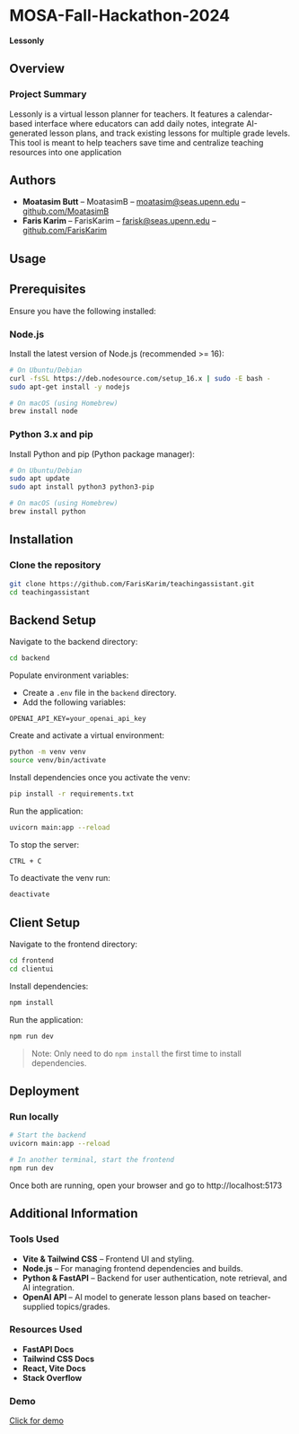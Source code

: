 # MOSA-Fall-Hackathon-2024

**Lessonly**

## Overview
### Project Summary
Lessonly is a virtual lesson planner for teachers. It features a calendar-based interface where educators can add daily notes, integrate AI-generated lesson plans, and track existing lessons for multiple grade levels. This tool is meant to help teachers save time and centralize teaching resources into one application

## Authors
- **Moatasim Butt** – MoatasimB – moatasim@seas.upenn.edu – [github.com/MoatasimB](https://github.com/MoatasimB)  
- **Faris Karim** – FarisKarim – farisk@seas.upenn.edu – [github.com/FarisKarim](https://github.com/FarisKarim) 

## Usage

## Prerequisites
Ensure you have the following installed:

### Node.js
Install the latest version of Node.js (recommended >= 16):
```bash
# On Ubuntu/Debian
curl -fsSL https://deb.nodesource.com/setup_16.x | sudo -E bash -
sudo apt-get install -y nodejs

# On macOS (using Homebrew)
brew install node
```

### Python 3.x and pip

Install Python and pip (Python package manager):
```bash
# On Ubuntu/Debian
sudo apt update
sudo apt install python3 python3-pip

# On macOS (using Homebrew)
brew install python
```


## Installation

### Clone the repository

```bash
git clone https://github.com/FarisKarim/teachingassistant.git
cd teachingassistant
```

## Backend Setup

Navigate to the backend directory:

```bash
cd backend
```
Populate environment variables:
   - Create a `.env` file in the `backend` directory.
   - Add the following variables:
   ```env
   OPENAI_API_KEY=your_openai_api_key
   ```

Create and activate a virtual environment:

```bash
python -m venv venv
source venv/bin/activate 
```
Install dependencies once you activate the venv:

```bash
pip install -r requirements.txt
```

Run the application:

```bash
uvicorn main:app --reload
```

To stop the server:

```bash
CTRL + C
```

To deactivate the venv run:

```bash
deactivate
```

## Client Setup

Navigate to the frontend directory:

```bash
cd frontend
cd clientui
```

Install dependencies:

```bash
npm install
```

Run the application:

```bash
npm run dev
```

> Note: Only need to do `npm install` the first time to install dependencies.

## Deployment

### Run locally

```bash
# Start the backend
uvicorn main:app --reload

# In another terminal, start the frontend
npm run dev
```

Once both are running, open your browser and go to http://localhost:5173

## Additional Information

### Tools Used
- **Vite & Tailwind CSS** – Frontend UI and styling.
- **Node.js** – For managing frontend dependencies and builds.
- **Python & FastAPI** – Backend for user authentication, note retrieval, and AI integration.
- **OpenAI API** – AI model to generate lesson plans based on teacher-supplied topics/grades.

### Resources Used
- **FastAPI Docs**
- **Tailwind CSS Docs** 
- **React, Vite Docs**
- **Stack Overflow**

### Demo
[Click for demo](https://www.youtube.com/watch?v=sC39M-jgqfc)

